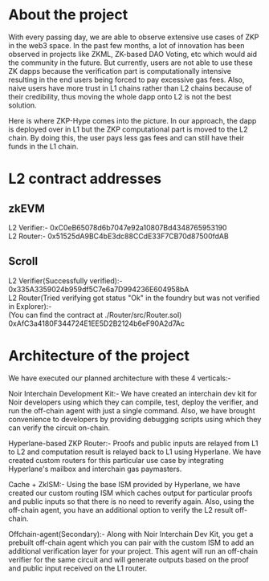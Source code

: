 # About the project
With every passing day, we are able to observe extensive use cases of ZKP in the web3 space. In the past few months, a lot of innovation has been observed in projects like ZKML, ZK-based DAO Voting, etc which would aid the community in the future. But currently, users are not able to use these ZK dapps because the verification part is computationally intensive resulting in the end users being forced to pay excessive gas fees. Also, naive users have more trust in L1 chains rather than L2 chains because of their credibility, thus moving the whole dapp onto L2 is not the best solution.

Here is where ZKP-Hype comes into the picture. In our approach, the dapp is deployed over in L1 but the ZKP computational part is moved to the L2 chain. By doing this, the user pays less gas fees and can still have their funds in the L1 chain.

# L2 contract addresses
## zkEVM
L2 Verifier:-
0xC0eB65078d6b7047e92a10807Bd4348765953190<br>
L2 Router:- 
0x51525dA9BC4bE3dc88CCdE33F7CB70d87500fdAB

## Scroll
L2 Verifier(Successfully verified):-
0x335A3359024b959df5C7e6a7D994236E604958bA<br>
L2 Router(Tried verifying got status "Ok" in the foundry but was not verified in Explorer):-<br>
(You can find the contract at ./Router/src/Router.sol)<br>
0xAfC3a4180F344724E1EE5D2B2124b6eF90A2d7Ac

# Architecture of the project
We have executed our planned architecture with these 4 verticals:-

Noir Interchain Development Kit:- We have created an interchain dev kit for Noir developers using which they can compile, test, deploy the verifier, and run the off-chain agent with just a single command. Also, we have brought convenience to developers by providing debugging scripts using which they can verify the circuit on-chain.

Hyperlane-based ZKP Router:- Proofs and public inputs are relayed from L1 to L2 and computation result is relayed back to L1 using Hyperlane. We have created custom routers for this particular use case by integrating Hyperlane's mailbox and interchain gas paymasters.

Cache + ZkISM:- Using the base ISM provided by Hyperlane, we have created our custom routing ISM which caches output for particular proofs and public inputs so that there is no need to reverify again. Also, using the off-chain agent, you have an additional option to verify the L2 result off-chain.

Offchain-agent(Secondary):- Along with Noir Interchain Dev Kit, you get a prebuilt off-chain agent which you can pair with the custom ISM to add an additional verification layer for your project. This agent will run an off-chain verifier for the same circuit and will generate outputs based on the proof and public input received on the L1 router.
